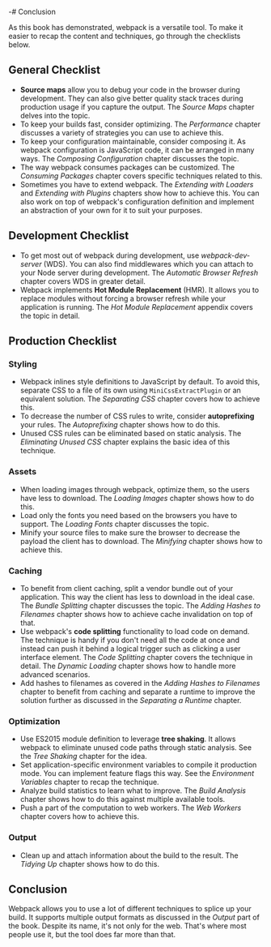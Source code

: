 -# Conclusion

As this book has demonstrated, webpack is a versatile tool. To make it easier to recap the content and techniques, go through the checklists below.

## General Checklist

- **Source maps** allow you to debug your code in the browser during development. They can also give better quality stack traces during production usage if you capture the output. The _Source Maps_ chapter delves into the topic.
- To keep your builds fast, consider optimizing. The _Performance_ chapter discusses a variety of strategies you can use to achieve this.
- To keep your configuration maintainable, consider composing it. As webpack configuration is JavaScript code, it can be arranged in many ways. The _Composing Configuration_ chapter discusses the topic.
- The way webpack consumes packages can be customized. The _Consuming Packages_ chapter covers specific techniques related to this.
- Sometimes you have to extend webpack. The _Extending with Loaders_ and _Extending with Plugins_ chapters show how to achieve this. You can also work on top of webpack's configuration definition and implement an abstraction of your own for it to suit your purposes.

## Development Checklist

- To get most out of webpack during development, use _webpack-dev-server_ (WDS). You can also find middlewares which you can attach to your Node server during development. The _Automatic Browser Refresh_ chapter covers WDS in greater detail.
- Webpack implements **Hot Module Replacement** (HMR). It allows you to replace modules without forcing a browser refresh while your application is running. The _Hot Module Replacement_ appendix covers the topic in detail.

## Production Checklist

### Styling

- Webpack inlines style definitions to JavaScript by default. To avoid this, separate CSS to a file of its own using `MiniCssExtractPlugin` or an equivalent solution. The _Separating CSS_ chapter covers how to achieve this.
- To decrease the number of CSS rules to write, consider **autoprefixing** your rules. The _Autoprefixing_ chapter shows how to do this.
- Unused CSS rules can be eliminated based on static analysis. The _Eliminating Unused CSS_ chapter explains the basic idea of this technique.

### Assets

- When loading images through webpack, optimize them, so the users have less to download. The _Loading Images_ chapter shows how to do this.
- Load only the fonts you need based on the browsers you have to support. The _Loading Fonts_ chapter discusses the topic.
- Minify your source files to make sure the browser to decrease the payload the client has to download. The _Minifying_ chapter shows how to achieve this.

### Caching

- To benefit from client caching, split a vendor bundle out of your application. This way the client has less to download in the ideal case. The _Bundle Splitting_ chapter discusses the topic. The _Adding Hashes to Filenames_ chapter shows how to achieve cache invalidation on top of that.
- Use webpack's **code splitting** functionality to load code on demand. The technique is handy if you don't need all the code at once and instead can push it behind a logical trigger such as clicking a user interface element. The _Code Splitting_ chapter covers the technique in detail. The _Dynamic Loading_ chapter shows how to handle more advanced scenarios.
- Add hashes to filenames as covered in the _Adding Hashes to Filenames_ chapter to benefit from caching and separate a runtime to improve the solution further as discussed in the _Separating a Runtime_ chapter.

### Optimization

- Use ES2015 module definition to leverage **tree shaking**. It allows webpack to eliminate unused code paths through static analysis. See the _Tree Shaking_ chapter for the idea.
- Set application-specific environment variables to compile it production mode. You can implement feature flags this way. See the _Environment Variables_ chapter to recap the technique.
- Analyze build statistics to learn what to improve. The _Build Analysis_ chapter shows how to do this against multiple available tools.
- Push a part of the computation to web workers. The _Web Workers_ chapter covers how to achieve this.

### Output

- Clean up and attach information about the build to the result. The _Tidying Up_ chapter shows how to do this.

## Conclusion

Webpack allows you to use a lot of different techniques to splice up your build. It supports multiple output formats as discussed in the _Output_ part of the book. Despite its name, it's not only for the web. That's where most people use it, but the tool does far more than that.
